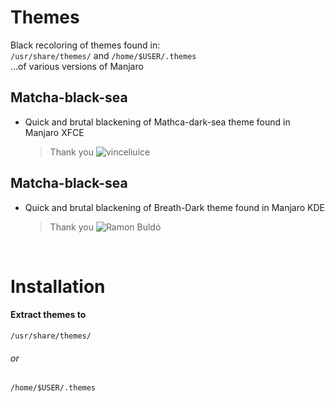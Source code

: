 # Themes
Black recoloring of themes found in:
<br> 
`/usr/share/themes/` and `/home/$USER/.themes`
<br>
...of various versions  of Manjaro
## Matcha-black-sea
* Quick and brutal blackening of Mathca-dark-sea theme found in Manjaro XFCE
  <br>
  > Thank you ![vinceliuice](https://github.com/vinceliuice/Matcha-gtk-theme)

## Matcha-black-sea
* Quick and brutal blackening of Breath-Dark theme found in Manjaro KDE
  <br>
  > Thank you ![Ramon Buldó](https://gitlab.manjaro.org/artwork/themes/breath-gtk/-/tree/master/Breath-Dark)
  <br>
# Installation
  #### Extract themes to
  `/usr/share/themes/`
  ###### or 
  `/home/$USER/.themes`
